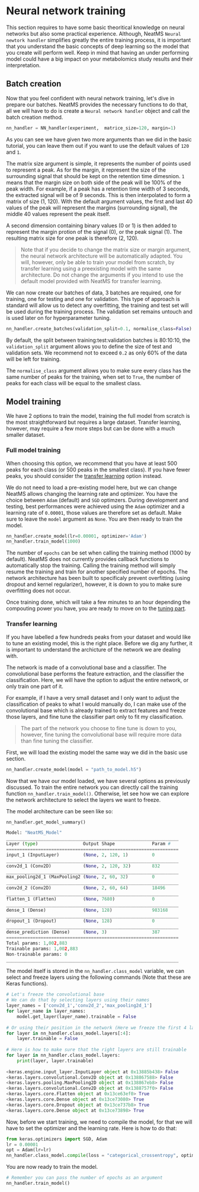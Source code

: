 # Neural network training

This section requires to have some basic theoritical knowledge on neural networks but also some practical experience. Although, NeatMS `Neural newtork handler` simplifies greatly the entire training process, it is important that you understand the basic concepts of deep learning so the model that you create will perform well. Keep in mind that having an under performing model could have a big impact on your metabolomics study results and their interpretation.  

## Batch creation

Now that you feel confident with neural network training, let's dive in prepare our batches.
NeatMS provides the necessary functions to do that, all we will have to do is create a `Neural network handler` object and call the batch creation method.

``` python
nn_handler = NN_handler(experiment,  matrice_size=120, margin=1)
```
As you can see we have given two more arguments than we did in the basic tutorial, you can leave them out if you want to use the default values of `120` and `1`. 

The matrix size argument is simple, it represents the number of points used to represent a peak. As for the margin, it represent the size of the surrounding signal that should be kept on the retention time dimesnion. `1` means that the margin size on both side of the peak will be 100% of the peak width. For example, if a peak has a retention time width of 3 seconds, the extracted signal will be of 9 seconds. This is then interpolated to form a matrix of size (1, 120). With the default argument values, the first and last 40 values of the peak will represent the margins (surrounding signal), the middle 40 values represent the peak itself.

A second dimension containing binary values (0 or 1) is then added to represent the margin protion of the signal (0), or the peak signal (1). The resulting matrix size for one peak is therefore (2, 120).

> Note that if you decide to change the matrix size or margin argument, the neural network architecture will be automatically adapted. You will, however, only be able to train your model from scratch, by transfer learning using a preexisting model with the same architecture. Do not change the arguments if you intend to use the default model provided with NeatMS for transfer learning.
 
We can now create our batches of data, 3 batches are required, one for training, one for testing and one for validation. This type of approach is standard will allow us to detect any overfitting, the training and test set will be used during the training process. The validation set remains untouch and is used later on for hyperparameter tuning.

``` python
nn_handler.create_batches(validation_split=0.1, normalise_class=False)
```

By default, the split between training:test:validation batches is 80:10:10, the `validation_split` argument allows you to define the size of test and validation sets. We recommend not to exceed `0.2` as only 60% of the data will be left for training.

The `normalise_class` argument allows you to make sure every class has the same number of peaks for the training, when set to `True`, the number of peaks for each class will be equal to the smallest class.

## Model training

We have 2 options to train the model, training the full model from scratch is the most straightforward but requires a large dataset. Transfer learning, however, may require a few more steps but can be done with a much smaller dataset.

### Full model training

When choosing this option, we recommend that you have at least 500 peaks for each class (or 500 peaks in the smallest class). If you have fewer peaks, you should consider the [transfer learning](#transfer-learning) option instead.

We do not need to load a pre-existing model here, but we can change NeatMS allows changing the learning rate and optimizer. You have the choice between `Adam` (default) and `SGD` optimzers. During development and testing, best performances were achieved using the `Adam` optimizer and a learning rate of `0.00001`, those values are therefore set as default. Make sure to leave the `model` argument as `None`. You are then ready to train the model.

``` python
nn_handler.create_model(lr=0.00001, optimizer='Adam')
nn_handler.train_model(1000)
```

The number of `epochs` can be set when calling the training method (1000 by default). NeatMS does not currently provides callback functions to automatically stop the training. Calling the training method will simply resume the training and train for another specified number of epochs. The network architecture has been built to specificaly prevent overfitting (using dropout and kernel regularizer), however, it is down to you to make sure overfitting does not occur.

Once training done, which will take a few minutes to an hour depending the compouting power you have, you are ready to move on to the [tuning part](hyperparameter-optimization.md). 

### Transfer learning

If you have labelled a few hundreds peaks from your dataset and would like to tune an existing model, this is the right place. Before we dig any further, it is important to understand the archicture of the network we are dealing with. 

The network is made of a convolutional base and a classifier. The convolutional base performs the feature extraction, and the classifier the classification. Here, we will have the option to adjust the entire network, or only train one part of it. 

For example, if I have a very small dataset and I only want to adjust the classification of peaks to what I would manually do, I can make use of the convolutional base which is already trained to extract features and freeze those layers, and fine tune the classifier part only to fit my classification. 

> The part of the network you choose to fine tune is down to you, however, fine tuning the convolutional base will require more data than fine tuning the classifier.

First, we will load the existing model the same way we did in the basic use section.

``` python
nn_handler.create_model(model = "path_to_model.h5")
```

Now that we have our model loaded, we have several options as previously discussed. To train the entire network you can directly call the training function `nn_handler.train_model()`. Otherwise, let see how we can explore the network architecture to select the layers we want to freeze.

The model architecture can be seen like so:

``` python
nn_handler.get_model_summary()

Model: "NeatMS_Model"
_________________________________________________________________
Layer (type)                 Output Shape              Param #   
=================================================================
input_1 (InputLayer)         (None, 2, 120, 1)         0         
_________________________________________________________________
conv2d_1 (Conv2D)            (None, 2, 120, 32)        832       
_________________________________________________________________
max_pooling2d_1 (MaxPooling2 (None, 2, 60, 32)         0         
_________________________________________________________________
conv2d_2 (Conv2D)            (None, 2, 60, 64)         18496     
_________________________________________________________________
flatten_1 (Flatten)          (None, 7680)              0         
_________________________________________________________________
dense_1 (Dense)              (None, 128)               983168    
_________________________________________________________________
dropout_1 (Dropout)          (None, 128)               0         
_________________________________________________________________
dense_prediction (Dense)     (None, 3)                 387       
=================================================================
Total params: 1,002,883
Trainable params: 1,002,883
Non-trainable params: 0
_________________________________________________________________
``` 

The model itself is stored in the `nn_handler.class_model` variable, we can select and freeze layers using the following commands (Note that these are Keras functions). 

``` python
# Let's freeze the convolutional base
# We can do that by selecting layers using their names
layer_names = ['conv2d_1','conv2d_2','max_pooling2d_1']
for layer_name in layer_names:
	model.get_layer(layer_name).trainable = False
	
# Or using their position in the network (Here we freeze the first 4 layers)
for layer in nn_handler.class_model.layers[:4]:
	layer.trainable = False
	
# Here is how to make sure that the right layers are still trainable
for layer in nn_handler.class_model.layers:
    print(layer, layer.trainable)
    
<keras.engine.input_layer.InputLayer object at 0x13885b438> False
<keras.layers.convolutional.Conv2D object at 0x138867588> False
<keras.layers.pooling.MaxPooling2D object at 0x138867eb8> False
<keras.layers.convolutional.Conv2D object at 0x1388757f0> False
<keras.layers.core.Flatten object at 0x13ce63ef0> True
<keras.layers.core.Dense object at 0x13ce73080> True
<keras.layers.core.Dropout object at 0x13ce737b8> True
<keras.layers.core.Dense object at 0x13ce73898> True
```

Now, before we start training, we need to compile the model, for that we will have to set the optimizer and the learning rate. Here is how to do that:

``` python
from keras.optimizers import SGD, Adam 
lr = 0.00001
opt = Adam(lr=lr)
nn_handler.class_model.compile(loss = "categorical_crossentropy", optimizer = opt, metrics=['accuracy','mae'])
```
You are now ready to train the model.

``` python
# Remember you can pass the number of epochs as an argument
nn_handler.train_model()
```
